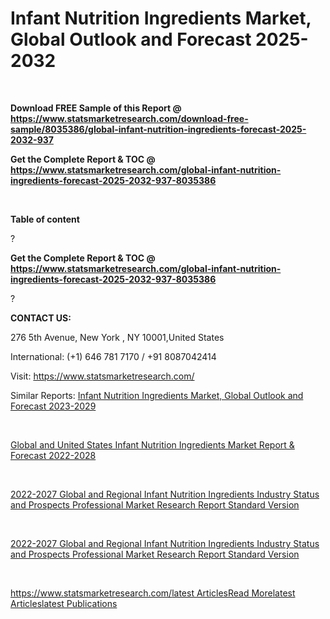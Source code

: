 <h1>Infant Nutrition Ingredients Market, Global Outlook and Forecast 2025-2032</h1><br/><p><strong>Download FREE Sample of this Report @ <a href="https://www.statsmarketresearch.com/download-free-sample/8035386/global-infant-nutrition-ingredients-forecast-2025-2032-937">https://www.statsmarketresearch.com/download-free-sample/8035386/global-infant-nutrition-ingredients-forecast-2025-2032-937</a></strong></p>
 
 
 
 <div><b>Get the Complete Report & TOC @ <a href="https://www.statsmarketresearch.com/global-infant-nutrition-ingredients-forecast-2025-2032-937-8035386">https://www.statsmarketresearch.com/global-infant-nutrition-ingredients-forecast-2025-2032-937-8035386</a></b></div>
 
 
 
 <p><br />
 
 <b>Table of content</b></p>
 
 
 
 <p>? </p>
 
 
 
 <div><b>Get the Complete Report & TOC @ <a href="https://www.statsmarketresearch.com/global-infant-nutrition-ingredients-forecast-2025-2032-937-8035386">https://www.statsmarketresearch.com/global-infant-nutrition-ingredients-forecast-2025-2032-937-8035386</a></b></div>
 
 
 
 <p>? </p>
 
 
 
 <p><b>CONTACT US:</b><br />
 
 276 5th Avenue, New York , NY 10001,United States<br />
 
 International: (+1) 646 781 7170 / +91 8087042414<br />
 
 Visit: <a href="https://www.statsmarketresearch.com/">https://www.statsmarketresearch.com/</a><br />
 
 Similar Reports: <a href="https://www.statsmarketresearch.com/global-infant-nutrition-ingredients-forecast-2025-2032-937-8035386">Infant Nutrition Ingredients Market, Global Outlook and Forecast 2023-2029</a><br />
 
 <br />
 
 <a href="https://www.statsmarketresearch.com/global-infant-nutrition-ingredients-forecast-2025-2032-937-8035386">Global and United States Infant Nutrition Ingredients Market Report & Forecast 2022-2028</a><br />
 
 <br />
 
 <a href="https://www.statsmarketresearch.com/global-infant-nutrition-ingredients-forecast-2025-2032-937-8035386">2022-2027 Global and Regional Infant Nutrition Ingredients Industry Status and Prospects Professional Market Research Report Standard Version</a><br />
 
 <br />
 
 <a href="https://www.statsmarketresearch.com/global-infant-nutrition-ingredients-forecast-2025-2032-937-8035386">2022-2027 Global and Regional Infant Nutrition Ingredients Industry Status and Prospects Professional Market Research Report Standard Version</a><br />
 
 <br />
 
 <a href="https://gyeongbokgung.com">https://www.statsmarketresearch.com/</a><a href="https://hallyeomaritime.com">latest Articles</a><a href="https://jingwansa.com">Read More</a><a href="https://nguoiviet.jp/">latest Articles</a><a href="https://www.intelmarketresearch.com/">latest Publications</a></p>